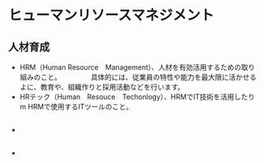 # ヒューマンリソースマネジメント
## 人材育成
- HRM（Human Resource　Management）、人材を有効活用するための取り組みのこと。
　　　　具体的には、従業員の特性や能力を最大限に活かせるよに、教育や、組織作りと採用活動などを行います。
- HRテック（Human　Resouce　Techonlogy）、HRMでIT技術を活用したりm HRMで使用するITツールのこと。
  

## 
- 

## 
- 
